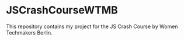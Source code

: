 # JSCrashCourseWTMB
This repository contains my project for the JS Crash Course by Women Techmakers Berlin.
